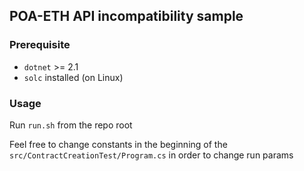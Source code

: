 ## POA-ETH API incompatibility sample

### Prerequisite

* `dotnet` >= 2.1  
* `solc` installed (on Linux)

### Usage

Run `run.sh` from the repo root

Feel free to change constants in the beginning of the `src/ContractCreationTest/Program.cs` in order to change run params